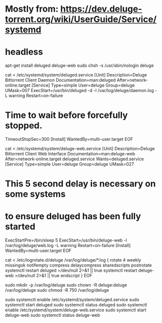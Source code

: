 # Mostly from: https://dev.deluge-torrent.org/wiki/UserGuide/Service/systemd

# headless
apt-get install deluged deluge-web
sudo chsh -s /usr/sbin/nologin deluge

cat <<EOF > /etc/systemd/system/deluged.service
[Unit]
Description=Deluge Bittorrent Client Daemon
Documentation=man:deluged
After=network-online.target
[Service]
Type=simple
User=deluge
Group=deluge
UMask=007
ExecStart=/usr/bin/deluged -d -l /var/log/deluge/daemon.log -L warning
Restart=on-failure
# Time to wait before forcefully stopped.
TimeoutStopSec=300
[Install]
WantedBy=multi-user.target
EOF

cat <<EOF > /etc/systemd/system/deluge-web.service
[Unit]
Description=Deluge Bittorrent Client Web Interface
Documentation=man:deluge-web
After=network-online.target deluged.service
Wants=deluged.service
[Service]
Type=simple
User=deluge
Group=deluge
UMask=027
# This 5 second delay is necessary on some systems
# to ensure deluged has been fully started
ExecStartPre=/bin/sleep 5
ExecStart=/usr/bin/deluge-web -l /var/log/deluge/web.log -L warning
Restart=on-failure
[Install]
WantedBy=multi-user.target
EOF

cat <<EOF > /etc/logrotate.d/deluge
/var/log/deluge/*.log {
        rotate 4
        weekly
        missingok
        notifempty
        compress
        delaycompress
        sharedscripts
        postrotate
                systemctl restart deluged >/dev/null 2>&1 || true
                systemctl restart deluge-web >/dev/null 2>&1 || true
        endscript
}
EOF

sudo mkdir -p /var/log/deluge
sudo chown -R deluge:deluge /var/log/deluge
sudo chmod -R 750 /var/log/deluge

sudo systemctl enable /etc/systemd/system/deluged.service
sudo systemctl start deluged
sudo systemctl status deluged
sudo systemctl enable /etc/systemd/system/deluge-web.service
sudo systemctl start deluge-web
sudo systemctl status deluge-web
